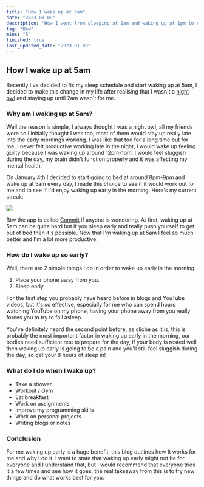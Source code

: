 ```yaml
---
title: "How I wake up at 5am"
date: "2023-01-09"
description: "How I went from sleeping at 2am and waking up at 1pm to sleeping at 8pm and waking up at 5am."
tag: "How"
mins: "5"
finished: true
last_updated_date: "2023-01-09"
---
```


## How I wake up at 5am

Recently I've decided to fix my sleep schedule and start waking up at 5am, I decided to make this change in my life after realising that I wasn't a [night owl](https://en.wikipedia.org/wiki/Night_owl) and staying up until 2am wasn't for me.

### Why am I waking up at 5am?

Well the reason is simple, I always thought I was a night owl, all my friends were so I initially thought I was too, most of them would stay up really late into the early mornings working. I was like that too for a long time but for me, I never felt productive working late in the night, I would wake up feeling guilty because I was waking up around 12pm-1pm, I would feel sluggish during the day, my brain didn't function properly and it was affecting my mental health.

On January 4th I decided to start going to bed at around 8pm-9pm and wake up at 5am every day, I made this choice to see if it would work out for me and to see If I'd enjoy waking up early in the morning. Here's my current streak:

![](/post/how-i-wake-up-at-5am/commit-app-streak.png)

Btw the app is called [Commit](https://www.trycommit.app/) if anyone is wondering. At first, waking up at 5am can be quite hard but if you sleep early and really push yourself to get out of bed then it's possible. Now that I'm waking up at 5am I feel so much better and I'm a lot more productive.

### How do I wake up so early?

Well, there are 2 simple things I do in order to wake up early in the morning.

1. Place your phone away from you.
2. Sleep early.

For the first step you probably have heard before in blogs and YouTube videos, but it's so effective, especially for me who can spend hours watching YouTube on my phone, having your phone away from you really forces you to try to fall asleep.

You've definitely heard the second point before, as cliche as it is, this is probably the most important factor in waking up early in the morning, our bodies need sufficient rest to prepare for the day, if your body is rested well then waking up early is going to be a pain and you'll still feel sluggish during the day, so get your 8 hours of sleep in!

### What do I do when I wake up?

- Take a shower
- Workout / Gym
- Eat breakfast
- Work on assignments
- Improve my programming skills
- Work on personal projects
- Writing blogs or notes

### Conclusion

For me waking up early is a huge benefit, this blog outlines how It works for me and why I do it. I want to state that waking up early might not be for everyone and I understand that, but I would recommend that everyone tries it a few times and see how it goes, the real takeaway from this is to try new things and do what works best for you.
